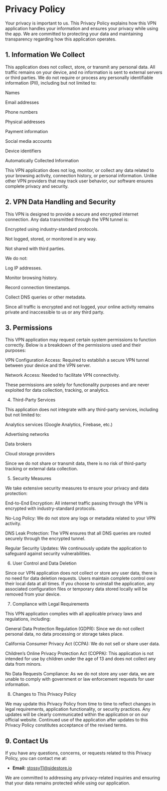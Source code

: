 # Privacy Policy

Your privacy is important to us. This Privacy Policy explains how this VPN application handles your information and ensures your privacy while using the app. We are committed to protecting your data and maintaining transparency regarding how this application operates.

## 1. Information We Collect

This application does not collect, store, or transmit any personal data. All traffic remains on your device, and no information is sent to external servers or third parties. We do not require or process any personally identifiable information (PII), including but not limited to:

Names

Email addresses

Phone numbers

Physical addresses

Payment information

Social media accounts

Device identifiers

Automatically Collected Information

This VPN application does not log, monitor, or collect any data related to your browsing activity, connection history, or personal information. Unlike other VPN providers that may track user behavior, our software ensures complete privacy and security.

## 2. VPN Data Handling and Security

This VPN is designed to provide a secure and encrypted internet connection. Any data transmitted through the VPN tunnel is:

Encrypted using industry-standard protocols.

Not logged, stored, or monitored in any way.

Not shared with third parties.

We do not:

Log IP addresses.

Monitor browsing history.

Record connection timestamps.

Collect DNS queries or other metadata.

Since all traffic is encrypted and not logged, your online activity remains private and inaccessible to us or any third party.

## 3. Permissions

This VPN application may request certain system permissions to function correctly. Below is a breakdown of the permissions used and their purposes:

VPN Configuration Access: Required to establish a secure VPN tunnel between your device and the VPN server.

Network Access: Needed to facilitate VPN connectivity.

These permissions are solely for functionality purposes and are never exploited for data collection, tracking, or analytics.

4. Third-Party Services

This application does not integrate with any third-party services, including but not limited to:

Analytics services (Google Analytics, Firebase, etc.)

Advertising networks

Data brokers

Cloud storage providers

Since we do not share or transmit data, there is no risk of third-party tracking or external data collection.

5. Security Measures

We take extensive security measures to ensure your privacy and data protection:

End-to-End Encryption: All internet traffic passing through the VPN is encrypted with industry-standard protocols.

No-Log Policy: We do not store any logs or metadata related to your VPN activity.

DNS Leak Protection: The VPN ensures that all DNS queries are routed securely through the encrypted tunnel.

Regular Security Updates: We continuously update the application to safeguard against security vulnerabilities.

6. User Control and Data Deletion

Since our VPN application does not collect or store any user data, there is no need for data deletion requests. Users maintain complete control over their local data at all times. If you choose to uninstall the application, any associated configuration files or temporary data stored locally will be removed from your device.

7. Compliance with Legal Requirements

This VPN application complies with all applicable privacy laws and regulations, including:

General Data Protection Regulation (GDPR): Since we do not collect personal data, no data processing or storage takes place.

California Consumer Privacy Act (CCPA): We do not sell or share user data.

Children’s Online Privacy Protection Act (COPPA): This application is not intended for use by children under the age of 13 and does not collect any data from minors.

No Data Requests Compliance: As we do not store any user data, we are unable to comply with government or law enforcement requests for user information.

8. Changes to This Privacy Policy

We may update this Privacy Policy from time to time to reflect changes in legal requirements, application functionality, or security practices. Any updates will be clearly communicated within the application or on our official website. Continued use of the application after updates to this Privacy Policy constitutes acceptance of the revised terms.

## 9. Contact Us

If you have any questions, concerns, or requests related to this Privacy Policy, you can contact me at:

- **Email:** stossy11@sidestore.io

We are committed to addressing any privacy-related inquiries and ensuring that your data remains protected while using our application.

